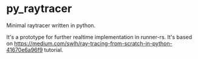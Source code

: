 # py_raytracer
Minimal raytracer written in python.

It's a prototype for further realtime implementation in runner-rs. It's based on https://medium.com/swlh/ray-tracing-from-scratch-in-python-41670e6a96f9 tutorial.
